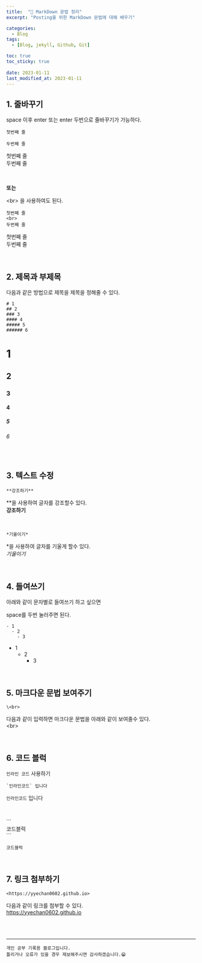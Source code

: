 ```yaml
---
title:  "🔰 MarkDown 문법 정리"
excerpt: "Posting을 위한 MarkDown 문법에 대해 배우기"

categories:
  - Blog
tags:
  - [Blog, jekyll, Github, Git]

toc: true
toc_sticky: true
 
date: 2023-01-11
last_modified_at: 2023-01-11
---
```


## 1. 줄바꾸기

space 이후 enter 또는 enter 두번으로 줄바꾸기가 가능하다.

```
첫번째 줄  

두번째 줄
```

첫번째 줄  
두번째 줄

<br>

**또는**  

\<br> 을 사용하여도 된다.
```
첫번째 줄
<br>
두번째 줄
```

첫번째 줄
<br>
두번째 줄

<br>

## 2. 제목과 부제목

다음과 같은 방법으로 제목을 제목을 정해줄 수 있다.
```
# 1
## 2
### 3
#### 4
##### 5
###### 6
```
# 1
## 2
### 3
#### 4
##### 5
###### 6

<br>

## 3. 텍스트 수정  

```
**강조하기**
```
**을 사용하여 글자를 강조할수 있다.  
**강조하기**  

<br>  

```
*기울이기*
```
*을 사용하여 글자를 기울게 할수 있다.  
*기울이기*



<br>

## 4. 들여쓰기

아래와 같이 문자별로 들여쓰기 하고 싶으면

space를 두번 눌러주면 된다.
```
- 1
  - 2
    - 3
```
- 1
  - 2
    - 3

<br>

## 5. 마크다운 문법 보여주기

```
\<br>
```
다음과 같이 입력하면 마크다운 문법을 
아래와 같이 보여줄수 있다.  
\<br>

<br>

## 6. 코드 블럭

`인라인 코드` 사용하기  
```
`인라인코드` 입니다
```
`인라인코드` 입니다


<br>

\```  
코드블럭  
\```
```
코드블럭
```

<br>

## 7. 링크 첨부하기
```
<https://yyechan0602.github.io>
```
다음과 같이 링크를 첨부할 수 있다.  
<https://yyechan0602.github.io>










<br>

<br>

***
    개인 공부 기록용 블로그입니다.
    틀리거나 오류가 있을 경우 제보해주시면 감사하겠습니다.😁